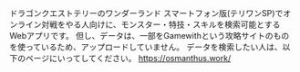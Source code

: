 ドラゴンクエストテリーのワンダーランド スマートフォン版(テリワンSP)でオンライン対戦をやる人向けに、モンスター・特技・スキルを検索可能とするWebアプリです。
但し、データは、一部をGamewithという攻略サイトのものを使っているため、アップロードしていません。
データを検索したい人は、以下のページにいってしてください。
https://osmanthus.work/
